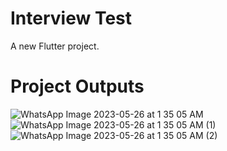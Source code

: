 # Interview Test

A new Flutter project.

# Project Outputs
![WhatsApp Image 2023-05-26 at 1 35 05 AM](https://github.com/awaisajmal22/interviewTest/assets/120619553/8b734abc-a3cb-4666-99f4-308e88b81dd9)
![WhatsApp Image 2023-05-26 at 1 35 05 AM (1)](https://github.com/awaisajmal22/interviewTest/assets/120619553/df1ab524-92c7-4cce-8d3b-d441a4fbc193)
![WhatsApp Image 2023-05-26 at 1 35 05 AM (2)](https://github.com/awaisajmal22/interviewTest/assets/120619553/d5aa7fc0-ed4f-48b9-b9c5-ca63ea5f1031)
